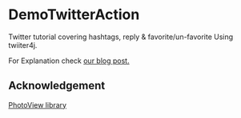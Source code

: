DemoTwitterAction
=================

Twitter tutorial covering hashtags, reply &amp; favorite/un-favorite Using twiiter4j.

For Explanation check [our blog post.](http://learnncode.co/android/twitter-tutorial-covering-hashtags-reply-favorite-un-favorite-using-twitter4j/)

Acknowledgement
-----------------------------------
[PhotoView library](https://github.com/chrisbanes/PhotoView)
